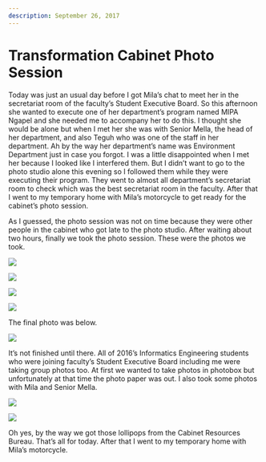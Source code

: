 ```yaml
---
description: September 26, 2017
---
```


# Transformation Cabinet Photo Session

Today was just an usual day before I got Mila’s chat to meet her in the secretariat room of the faculty’s Student Executive Board. So this afternoon she wanted to execute one of her department’s program named MIPA Ngapel and she needed me to accompany her to do this. I thought she would be alone but when I met her she was with Senior Mella, the head of her department, and also Teguh who was one of the staff in her department. Ah by the way her department’s name was Environment Department just in case you forgot. I was a little disappointed when I met her because I looked like I interfered them. But I didn’t want to go to the photo studio alone this evening so I followed them while they were executing their program. They went to almost all department’s secretariat room to check which was the best secretariat room in the faculty. After that I went to my temporary home with Mila’s motorcycle to get ready for the cabinet’s photo session.

As I guessed, the photo session was not on time because they were other people in the cabinet who got late to the photo studio. After waiting about two hours, finally we took the photo session. These were the photos we took.

![](https://sites.unpad.ac.id/realicejoanne/wp-content/uploads/sites/21214/2017/09/874433.jpg)

![](https://sites.unpad.ac.id/realicejoanne/wp-content/uploads/sites/21214/2017/09/874432.jpg)

![](https://sites.unpad.ac.id/realicejoanne/wp-content/uploads/sites/21214/2017/09/874429.jpg)

![](https://sites.unpad.ac.id/realicejoanne/wp-content/uploads/sites/21214/2017/09/944657.jpg)

The final photo was below.

![](https://sites.unpad.ac.id/realicejoanne/wp-content/uploads/sites/21214/2017/09/874431.jpg)

It’s not finished until there. All of 2016’s Informatics Engineering students who were joining faculty’s Student Executive Board including me were taking group photos too. At first we wanted to take photos in photobox but unfortunately at that time the photo paper was out. I also took some photos with Mila and Senior Mella.

![](https://sites.unpad.ac.id/realicejoanne/wp-content/uploads/sites/21214/2017/09/958446.jpg)

![](https://sites.unpad.ac.id/realicejoanne/wp-content/uploads/sites/21214/2017/09/958447.jpg)

Oh yes, by the way we got those lollipops from the Cabinet Resources Bureau. That’s all for today. After that I went to my temporary home with Mila’s motorcycle.
